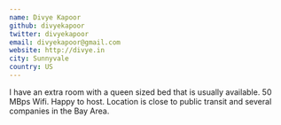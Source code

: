 ```yaml
---
name: Divye Kapoor
github: divyekapoor
twitter: divyekapoor
email: divyekapoor@gmail.com
website: http://divye.in
city: Sunnyvale
country: US
---
```


I have an extra room with a queen sized bed that is usually available.
50 MBps Wifi. Happy to host. Location is close to public transit and
several companies in the Bay Area.
